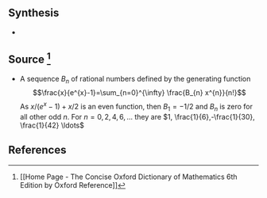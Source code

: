 ## Synthesis
- 
## Source [^1]
- A sequence $B_{n}$ of rational numbers defined by the generating function$$\frac{x}{e^{x}-1}=\sum_{n=0}^{\infty} \frac{B_{n} x^{n}}{n!}$$As $x /\left(e^{x}-1\right)+x / 2$ is an even function, then $B_{1}=-1 / 2$ and $B_{n}$ is zero for all other odd $n$. For $n=0,2,4,6, \ldots$ they are $1, \frac{1}{6},-\frac{1}{30}, \frac{1}{42} \ldots$
## References

[^1]: [[Home Page - The Concise Oxford Dictionary of Mathematics 6th Edition by Oxford Reference]]
